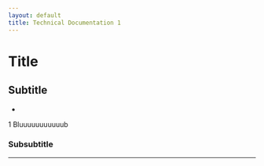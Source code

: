 ```yaml
---
layout: default
title: Technical Documentation 1
---
```


# Title

## Subtitle

- [](/MDR_Guideline//md_sites/)

1 Bluuuuuuuuuuub
### Subsubtitle


---


